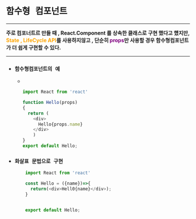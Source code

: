 # `함수형 컴포넌트` #
---
**주로 컴포너트르 만들 때 , React.Component 를 상속한 클래스로 구현 했다고 헀지만,
<font color= "orange"> State  , LifeCycle API</font>를 사용하지않고 , 단순히 <font color ='purple'>props</font>만 사용할 경우 함수형컴포넌트가 더 쉽게 구현할 수 있다.**

---


- ### `함수형컴포넌트의 예` ###
    -
     ``` JavaScript
        import React from 'react'

        function Hello(props)
        {
          return (
            <div>
              Hello{props.name}
            </div>
            )
        }
        export default Hello;

    ```

-  ### `화살표 문법으로 구현` ###

      ``` JavaScript
          import React from 'react'

          const Hello = ({name})=>{
            return(<div>Hell0{name}</div>);
          }


          export default Hello;
      ```
